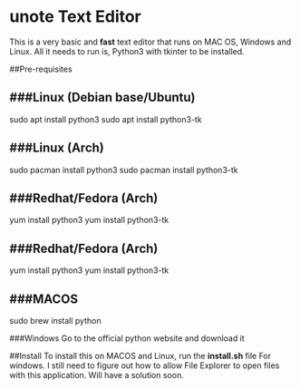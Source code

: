 # unote Text Editor
This is a very basic and **fast** text editor that runs on MAC OS, Windows and Linux. 
All it needs to run is, Python3 with tkinter to be installed.

##Pre-requisites

###Linux (Debian base/Ubuntu)
--------------------
sudo apt install python3
sudo apt install python3-tk

###Linux (Arch)
--------------------
sudo pacman install python3
sudo pacman install python3-tk

###Redhat/Fedora (Arch)
--------------------
yum install python3
yum install python3-tk

###Redhat/Fedora (Arch)
--------------------
yum install python3
yum install python3-tk

###MACOS
-----
sudo brew install python

###Windows
Go to the official python website and download it

##Install
To install this on MACOS and Linux, run the **install.sh** file
For windows. I still need to figure out how to allow File Explorer to open files with this application. Will have a solution soon.




